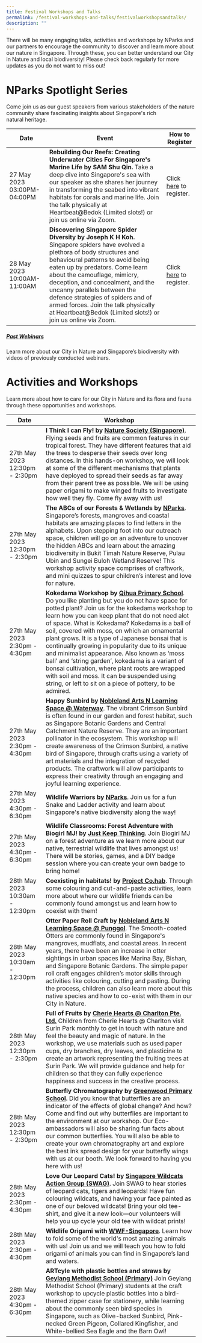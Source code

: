 ```yaml
---
title: Festival Workshops and Talks
permalink: /festival-workshops-and-talks/festivalworkshopsandtalks/
description: ""
---
```

There will be many engaging talks, activities and workshops by NParks and our partners to encourage the community to discover and learn more about our nature in Singapore. Through these, you can better understand our City in Nature and local biodiversity! Please check back regularly for more updates as you do not want to miss out! 
# **NParks Spotlight Series**

Come join us as our guest speakers from various stakeholders of the nature community share fascinating insights about Singapore's rich natural heritage.


| Date | Event | How to Register |
| -------- | -------- | -------- |
| 27 May 2023 03:00PM-04:00PM  | **Rebuilding Our Reefs: Creating Underwater Cities For Singapore's Marine Life by SAM Shu Qin.** Take a deep dive into Singapore's sea with our speaker as she shares her journey in transforming the seabed into vibrant habitats for corals and marine life. Join the talk physically at Heartbeat@Bedok (Limited slots!) or join us online via Zoom.| Click [here](https://go.gov.sg/nparksspotlight-27May) to register. |
| 28 May 2023 10:00AM-11:00AM  | **Discovering Singapore Spider Diversity by Joseph K H Koh.** Singapore spiders have evolved a plethora of body structures and behavioural patterns to avoid being eaten up by predators. Come learn about the camouflage, mimicry, deception, and concealment, and the uncanny parallels between the defence strategies of spiders and of armed forces. Join the talk physically at Heartbeat@Bedok (Limited slots!) or join us online via Zoom. |Click [here](https://go.gov.sg/nparksspotlight-28May) to register. |

##### [Past Webinars ](https://www.youtube.com/playlist?list=PL1_Eb2Fa0jUdJYSx_OSRUEHj9b8V9_Z0G)
Learn more about our City in Nature and Singapore’s biodiversity with videos of previously conducted webinars.

# **Activities and Workshops**

Learn more about how to care for our City in Nature and its flora and fauna through these opportunities and workshops.


| Date | Workshop | 
| -------- | -------- | 
|27th May 2023 12:30pm - 2:30pm| **I Think I can Fly! by [Nature Society (Singapore)](https://www.nss.org.sg/)**. Flying seeds and fruits are common features in our tropical forest. They have different features that aid the trees to desperse their seeds over long distances. In this hands-on workshop, we will look at some of the different mechanisms that plants have deployed to spread their seeds as far away from their parent tree as possible. We will be using paper origami to make winged fruits to investigate how well they fly. Come fly away with us!| 
| 27th May 2023 12:30pm - 2:30pm| **The ABCs of our Forests & Wetlands by [NParks](https://www.nparks.gov.sg/)**. Singapore’s forests, mangroves and coastal habitats are amazing places to find letters in the alphabets. Upon stepping foot into our outreach space, children will go on an adventure to uncover the hidden ABCs and learn about the amazing biodiversity in Bukit Timah Nature Reserve, Pulau Ubin and Sungei Buloh Wetland Reserve! This workshop activity space comprises of craftwork, and mini quizzes to spur children’s interest and love for nature.| 
| 27th May 2023 2:30pm - 4:30pm| **Kokedama Workshop by [Qihua Primary School](https://www.qihuapri.moe.edu.sg/)**. Do you like planting but you do not have space for potted plant? Join us for the kokedama workshop to learn how you can keep plant that do not need alot of space. What is Kokedama? Kokedama is a ball of soil, covered with moss, on which an ornamental plant grows. It is a type of Japanese bonsai that is continually growing in popularity due to its unique and minimalist appearance. Also known as ‘moss ball’ and ‘string garden’, kokedama is a variant of bonsai cultivation, where plant roots are wrapped with soil and moss. It can be suspended using string, or left to sit on a piece of pottery, to be admired.|
| 27th May 2023 2:30pm - 4:30pm| **Happy Sunbird by [Nobleland Arts N Learning Space @ Waterway](https://nobleland.sg/)**. The vibrant Crimson Sunbird is often found in our garden and forest habitat, such as Singapore Botanic Gardens and Central Catchment Nature Reserve. They are an important pollinator in the ecosystem. This workshop will create awareness of the Crimson Sunbird, a native bird of Singapore, through crafts using a variety of art materials and the integration of recycled products. The craftwork will allow participants to express their creativity through an engaging and joyful learning experience.|
| 27th May 2023 4:30pm - 6:30pm| **Wildlife Warriors by [NParks](https://www.nparks.gov.sg/)**. Join us for a fun Snake and Ladder activity and learn about Singapore's native biodiversity along the way!   | 	
| 27th May 2023 4:30pm - 6:30pm| **Wildlife Classrooms: Forest Adventure with Biogirl MJ! by [Just Keep Thinking](https://www.instagram.com/justkeepthinkingsg/?hl=en)**. Join Biogirl MJ on a forest adventure as we learn more about our native, terrestrial wildlife that lives amongst us! There will be stories, games, and a DIY badge session where you can create your own badge to bring home!  
| 28th May 2023 10:30am - 12:30pm| **Coexisting in habitats! by [Project Co.hab](https://instagram.com/projectco.hab?igshid=YmMyMTA2M2Y=)**. Through some colouring and cut-and-paste activities, learn more about where our wildlife friends can be commonly found amongst us and learn how to coexist with them!| 
| 28th May 2023 10:30am - 12:30pm| **Otter Paper Roll Craft by [Nobleland Arts N Learning Space @ Punggol](https://nobleland.sg/)**. The Smooth-coated Otters are commonly found in Singapore's mangroves, mudflats, and coastal areas. In recent years, there have been an increase in otter sightings in urban spaces like Marina Bay, Bishan, and Singapore Botanic Gardens. The simple paper roll craft engages children’s motor skills through activities like colouring, cutting and pasting. During the process, children can also learn more about this native species and how to co-exist with them in our City in Nature.| 
| 28th May 2023 12:30pm - 2:30pm| **Full of Fruits by [Cherie Hearts @ Charlton Pte. Ltd.](https://www.cheriehearts.com.sg/about-us/)** Children from Cherie Hearts @ Charlton visit Surin Park monthly to get in touch with nature and feel the beauty and magic of nature. In the workshop, we use materials such as used paper cups, dry branches, dry leaves, and plasticine to create an artwork representing the fruiting trees at Surin Park. We will provide guidance and help for children so that they can fully experience happiness and success in the creative process.|
| 28th May 2023 12:30pm - 2:30pm| **Butterfly Chromatography by [Greenwood Primary School](https://www.greenwoodpri.moe.edu.sg/).** Did you know that butterflies are an indicator of the effects of global change? And how? Come and find out why butterflies are important to the environment at our workshop. Our Eco-ambassadors will also be sharing fun facts about our common butterflies. You will also be able to create your own chromatography art and explore the best ink spread design for your butterfly wings with us at our booth. We look forward to having you here with us!|
| 28th May 2023 2:30pm - 4:30pm| **Love Our Leopard Cats! by [Singapore Wildcats Action Group (SWAG)](https://www.swagcat.org/)**. Join SWAG to hear stories of leopard cats, tigers and leopards! Have fun colouring wildcats, and having your face painted as one of our beloved wildcats! Bring your old tee-shirt, and give it a new look—our volunteers will help you up cycle your old tee with wildcat prints!|
| 28th May 2023 2:30pm - 4:30pm| **Wildlife Origami with [WWF-Singapore](https://www.wwf.sg/)**. Learn how to fold some of the world's most amazing animals with us! Join us and we will teach you how to fold origami of animals you can find in Singapore’s land and waters.|
| 28th May 2023 4:30pm - 6:30pm| **ARTcyle with plastic bottles and straws by [Geylang Methodist School (Primary)](https://www.geylangmethodistpri.moe.edu.sg/)** Join Geylang Methodist School (Primary) students at the craft workshop to upcycle plastic bottles into a bird-themed zipper case for stationery, while learning about the commonly seen bird species in Singapore, such as Olive-backed Sunbird, Pink-necked Green Pigeon, Collared Kingfisher, and White-bellied Sea Eagle and the Barn Owl!|